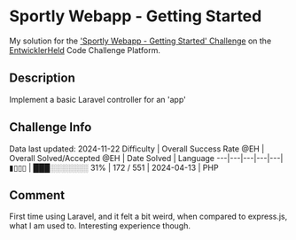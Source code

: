 # Sportly Webapp - Getting Started

My solution for the ['Sportly Webapp - Getting Started' Challenge](https://platform.entwicklerheld.de/challenge/sportly-webapp-getting-started?technology=PHP) on the [EntwicklerHeld](https://platform.entwicklerheld.de/) Code Challenge Platform.

## Description
Implement a basic Laravel controller for an 'app'

## Challenge Info
Data last updated: 2024-11-22
Difficulty | Overall Success Rate @EH | Overall Solved/Accepted @EH | Date Solved | Language
---|---|---|---|---|
▮▯▯▯ | ███░░░░░░░ 31% | 172 / 551 | 2024-04-13 | PHP

## Comment
First time using Laravel, and it felt a bit weird, when compared to express.js, what I am used to. Interesting experience though.